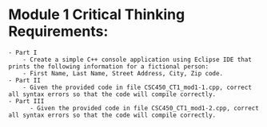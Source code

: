 # Module 1 Critical Thinking Requirements:
    - Part I
        - Create a simple C++ console application using Eclipse IDE that prints the following information for a fictional person:
        - First Name, Last Name, Street Address, City, Zip code.
    - Part II
        - Given the provided code in file CSC450_CT1_mod1-1.cpp, correct all syntax errors so that the code will compile correctly.
    - Part III
          - Given the provided code in file CSC450_CT1_mod1-2.cpp, correct all syntax errors so that the code will compile correctly.


  

